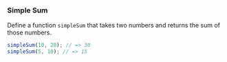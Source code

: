 ### Simple Sum

Define a function `simpleSum` that takes two numbers and returns the sum of
those numbers.

```javascript
simpleSum(10, 20); // => 30
simpleSum(5, 10); // => 15
```

